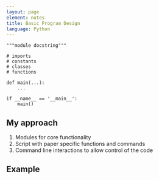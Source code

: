 ```yaml
---
layout: page
element: notes
title: Basic Program Design
language: Python
---
```


    """module docstring"""

    # imports
    # constants
    # classes
    # functions

    def main(...):
        ...

    if __name__ == '__main__':
        main()

My approach
-----------
1. Modules for core functionality
2. Script with paper specific functions and commands
3. Command line interactions to allow control of the code

Example
-------

